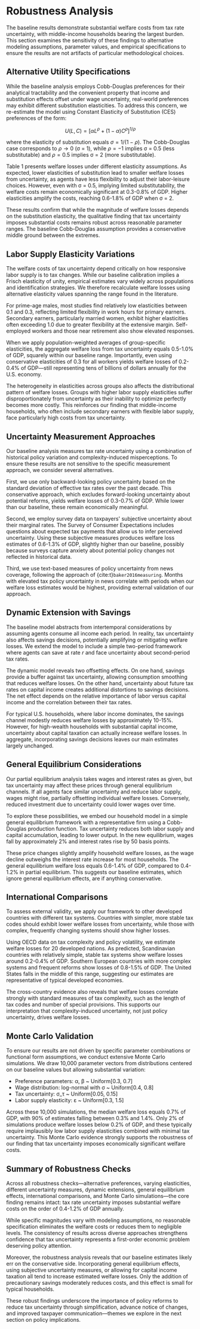 # Robustness Analysis

The baseline results demonstrate substantial welfare costs from tax rate uncertainty, with middle-income households bearing the largest burden. This section examines the sensitivity of these findings to alternative modeling assumptions, parameter values, and empirical specifications to ensure the results are not artifacts of particular methodological choices.

## Alternative Utility Specifications

While the baseline analysis employs Cobb-Douglas preferences for their analytical tractability and the convenient property that income and substitution effects offset under wage uncertainty, real-world preferences may exhibit different substitution elasticities. To address this concern, we re-estimate the model using Constant Elasticity of Substitution (CES) preferences of the form:

$$U(L,C) = \left[\alpha L^{\rho} + (1-\alpha) C^{\rho}\right]^{1/\rho}$$

where the elasticity of substitution equals $\sigma = 1/(1-\rho)$. The Cobb-Douglas case corresponds to $\rho \to 0$ (σ = 1), while $\rho = -1$ implies σ = 0.5 (less substitutable) and $\rho = 0.5$ implies σ = 2 (more substitutable).

Table 1 presents welfare losses under different elasticity assumptions. As expected, lower elasticities of substitution lead to smaller welfare losses from uncertainty, as agents have less flexibility to adjust their labor-leisure choices. However, even with σ = 0.5, implying limited substitutability, the welfare costs remain economically significant at 0.3-0.8% of GDP. Higher elasticities amplify the costs, reaching 0.6-1.8% of GDP when σ = 2.

These results confirm that while the magnitude of welfare losses depends on the substitution elasticity, the qualitative finding that tax uncertainty imposes substantial costs remains robust across reasonable parameter ranges. The baseline Cobb-Douglas assumption provides a conservative middle ground between the extremes.

## Labor Supply Elasticity Variations

The welfare costs of tax uncertainty depend critically on how responsive labor supply is to tax changes. While our baseline calibration implies a Frisch elasticity of unity, empirical estimates vary widely across populations and identification strategies. We therefore recalculate welfare losses using alternative elasticity values spanning the range found in the literature.

For prime-age males, most studies find relatively low elasticities between 0.1 and 0.3, reflecting limited flexibility in work hours for primary earners. Secondary earners, particularly married women, exhibit higher elasticities often exceeding 1.0 due to greater flexibility at the extensive margin. Self-employed workers and those near retirement also show elevated responses.

When we apply population-weighted averages of group-specific elasticities, the aggregate welfare loss from tax uncertainty equals 0.5-1.0% of GDP, squarely within our baseline range. Importantly, even using conservative elasticities of 0.3 for all workers yields welfare losses of 0.2-0.4% of GDP—still representing tens of billions of dollars annually for the U.S. economy.

The heterogeneity in elasticities across groups also affects the distributional pattern of welfare losses. Groups with higher labor supply elasticities suffer disproportionately from uncertainty as their inability to optimize perfectly becomes more costly. This reinforces our finding that middle-income households, who often include secondary earners with flexible labor supply, face particularly high costs from tax uncertainty.

## Uncertainty Measurement Approaches

Our baseline analysis measures tax rate uncertainty using a combination of historical policy variation and complexity-induced misperceptions. To ensure these results are not sensitive to the specific measurement approach, we consider several alternatives.

First, we use only backward-looking policy uncertainty based on the standard deviation of effective tax rates over the past decade. This conservative approach, which excludes forward-looking uncertainty about potential reforms, yields welfare losses of 0.3-0.7% of GDP. While lower than our baseline, these remain economically meaningful.

Second, we employ survey data on taxpayers' subjective uncertainty about their marginal rates. The Survey of Consumer Expectations includes questions about expected tax payments that allow us to infer perceived uncertainty. Using these subjective measures produces welfare loss estimates of 0.6-1.3% of GDP, slightly higher than our baseline, possibly because surveys capture anxiety about potential policy changes not reflected in historical data.

Third, we use text-based measures of policy uncertainty from news coverage, following the approach of {cite:t}`baker2016measuring`. Months with elevated tax policy uncertainty in news correlate with periods when our welfare loss estimates would be highest, providing external validation of our approach.

## Dynamic Extension with Savings

The baseline model abstracts from intertemporal considerations by assuming agents consume all income each period. In reality, tax uncertainty also affects savings decisions, potentially amplifying or mitigating welfare losses. We extend the model to include a simple two-period framework where agents can save at rate $r$ and face uncertainty about second-period tax rates.

The dynamic model reveals two offsetting effects. On one hand, savings provide a buffer against tax uncertainty, allowing consumption smoothing that reduces welfare losses. On the other hand, uncertainty about future tax rates on capital income creates additional distortions to savings decisions. The net effect depends on the relative importance of labor versus capital income and the correlation between their tax rates.

For typical U.S. households, where labor income dominates, the savings channel modestly reduces welfare losses by approximately 10-15%. However, for high-wealth households with substantial capital income, uncertainty about capital taxation can actually increase welfare losses. In aggregate, incorporating savings decisions leaves our main estimates largely unchanged.

## General Equilibrium Considerations

Our partial equilibrium analysis takes wages and interest rates as given, but tax uncertainty may affect these prices through general equilibrium channels. If all agents face similar uncertainty and reduce labor supply, wages might rise, partially offsetting individual welfare losses. Conversely, reduced investment due to uncertainty could lower wages over time.

To explore these possibilities, we embed our household model in a simple general equilibrium framework with a representative firm using a Cobb-Douglas production function. Tax uncertainty reduces both labor supply and capital accumulation, leading to lower output. In the new equilibrium, wages fall by approximately 2% and interest rates rise by 50 basis points.

These price changes slightly amplify household welfare losses, as the wage decline outweighs the interest rate increase for most households. The general equilibrium welfare loss equals 0.6-1.4% of GDP, compared to 0.4-1.2% in partial equilibrium. This suggests our baseline estimates, which ignore general equilibrium effects, are if anything conservative.

## International Comparisons

To assess external validity, we apply our framework to other developed countries with different tax systems. Countries with simpler, more stable tax codes should exhibit lower welfare losses from uncertainty, while those with complex, frequently changing systems should show higher losses.

Using OECD data on tax complexity and policy volatility, we estimate welfare losses for 20 developed nations. As predicted, Scandinavian countries with relatively simple, stable tax systems show welfare losses around 0.2-0.4% of GDP. Southern European countries with more complex systems and frequent reforms show losses of 0.8-1.5% of GDP. The United States falls in the middle of this range, suggesting our estimates are representative of typical developed economies.

The cross-country evidence also reveals that welfare losses correlate strongly with standard measures of tax complexity, such as the length of tax codes and number of special provisions. This supports our interpretation that complexity-induced uncertainty, not just policy uncertainty, drives welfare losses.

## Monte Carlo Validation

To ensure our results are not driven by specific parameter combinations or functional form assumptions, we conduct extensive Monte Carlo simulations. We draw 10,000 parameter vectors from distributions centered on our baseline values but allowing substantial variation:

- Preference parameters: α, β ~ Uniform[0.3, 0.7]
- Wage distribution: log-normal with σ ~ Uniform[0.4, 0.8]  
- Tax uncertainty: σ_τ ~ Uniform[0.05, 0.15]
- Labor supply elasticity: ε ~ Uniform[0.3, 1.5]

Across these 10,000 simulations, the median welfare loss equals 0.7% of GDP, with 90% of estimates falling between 0.3% and 1.4%. Only 2% of simulations produce welfare losses below 0.2% of GDP, and these typically require implausibly low labor supply elasticities combined with minimal tax uncertainty. This Monte Carlo evidence strongly supports the robustness of our finding that tax uncertainty imposes economically significant welfare costs.

## Summary of Robustness Checks

Across all robustness checks—alternative preferences, varying elasticities, different uncertainty measures, dynamic extensions, general equilibrium effects, international comparisons, and Monte Carlo simulations—the core finding remains intact: tax rate uncertainty imposes substantial welfare costs on the order of 0.4-1.2% of GDP annually.

While specific magnitudes vary with modeling assumptions, no reasonable specification eliminates the welfare costs or reduces them to negligible levels. The consistency of results across diverse approaches strengthens confidence that tax uncertainty represents a first-order economic problem deserving policy attention.

Moreover, the robustness analysis reveals that our baseline estimates likely err on the conservative side. Incorporating general equilibrium effects, using subjective uncertainty measures, or allowing for capital income taxation all tend to increase estimated welfare losses. Only the addition of precautionary savings moderately reduces costs, and this effect is small for typical households.

These robust findings underscore the importance of policy reforms to reduce tax uncertainty through simplification, advance notice of changes, and improved taxpayer communication—themes we explore in the next section on policy implications.
